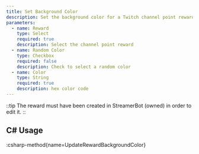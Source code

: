 ```yaml
---
title: Set Background Color
description: Set the background color for a Twitch channel point reward
parameters:
  - name: Reward
    type: Select
    required: true
    description: Select the channel point reward
  - name: Random Color
    type: Checkbox
    required: false
    description: Check to select a random color
  - name: Color
    type: String
    required: true
    description: hex color code
---
```


::tip
The reward must have been created in StreamerBot (owned) in order to edit it.
::

## C# Usage
:csharp-method{name=UpdateRewardBackgroundColor}
